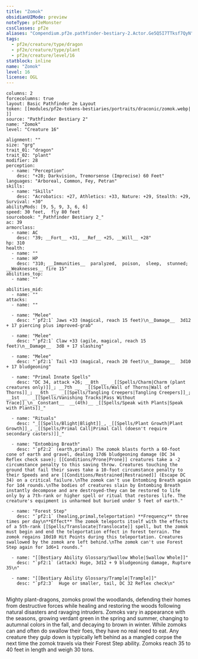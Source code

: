 ```yaml
---
title: "Zomok"
obsidianUIMode: preview
noteType: pf2eMonster
cssClasses: pf2e
aliases: "Compendium.pf2e.pathfinder-bestiary-2.Actor.Ge5Q5I7TTksf7QyN" 
tags:
  - pf2e/creature/type/dragon
  - pf2e/creature/type/plant
  - pf2e/creature/level/16
statblock: inline
name: "Zomok"
level: 16
license: OGL
---
```


```statblock
columns: 2
forcecolumns: true
layout: Basic Pathfinder 2e Layout
token: [[modules/pf2e-tokens-bestiaries/portraits/draconic/zomok.webp| ]]
source: "Pathfinder Bestiary 2"
name: "Zomok"
level: "Creature 16"

alignment: ""
size: "grg"
trait_01: "dragon"
trait_02: "plant"
modifier: 28
perception:
  - name: "Perception"
    desc: "+28; Darkvision, Tremorsense (Imprecise) 60 Feet"
languages: "Arboreal, Common, Fey, Petran"
skills:
  - name: "Skills"
    desc: "Acrobatics: +27, Athletics: +33, Nature: +29, Stealth: +29, Survival: +30"
abilityMods: [9, 5, 9, 3, 6, 6]
speed: 30 feet,  fly 80 feet
sourcebook: "_Pathfinder Bestiary 2_"
ac: 39
armorclass:
  - name: AC
    desc: "39; __Fort__ +31, __Ref__ +25, __Will__ +28"
hp: 310
health:
  - name: ""
  - name: HP
    desc: "310; __Immunities__  paralyzed,  poison,  sleep,  stunned; __Weaknesses__ fire 15"
abilities_top:
  - name: ""

abilities_mid:
  - name: ""
attacks:
  - name: ""

  - name: "Melee"
    desc: "`pf2:1` Jaws +33 (magical, reach 15 feet)\n__Damage__  3d12 + 17 piercing plus improved-grab"

  - name: "Melee"
    desc: "`pf2:1` Claw +33 (agile, magical, reach 15 feet)\n__Damage__  3d8 + 17 slashing"

  - name: "Melee"
    desc: "`pf2:1` Tail +33 (magical, reach 20 feet)\n__Damage__  3d10 + 17 bludgeoning"

  - name: "Primal Innate Spells"
    desc: "DC 34, attack +26; __8th __  _[[Spells/Charm|Charm (plant creatures only)]]_; __7th __  _[[Spells/Wall of Thorns|Wall of Thorns]]_; __6th __  _[[Spells/Tangling Creepers|Tangling Creepers]]_; __1st __  _[[Spells/Vanishing Tracks|Pass Without Trace]]_\n__Constant__  __(4th)__ _[[Spells/Speak with Plants|Speak with Plants]]_"

  - name: "Rituals"
    desc: "_[[Spells/Blight|Blight]]_, _[[Spells/Plant Growth|Plant Growth]]_, _[[Spells/Primal Call|Primal Call (doesn't require secondary casters)]]_"

  - name: "Entombing Breath"
    desc: "`pf2:2` (earth,primal) The zomok blasts forth a 60-foot cone of earth and gravel, dealing 17d6 bludgeoning damage (DC 34 Reflex check save); [[Conditions/Prone|Prone]] creatures take a -2 circumstance penalty to this saving throw. Creatures touching the ground that fail their saves take a 10-foot circumstance penalty to their Speeds and are [[Conditions/Restrained|Restrained]] (Escape DC 34) on a critical failure.\nThe zomok can't use Entombing Breath again for 1d4 rounds.\nThe bodies of creatures slain by Entombing Breath instantly decompose and are destroyed-they can be restored to life only by a 7th-rank or higher spell or ritual that restores life. The creature's equipment is unharmed but buried under 5 feet of earth."

  - name: "Forest Step"
    desc: "`pf2:1` (healing,primal,teleportation) **Frequency** three times per day\n**Effect** The zomok teleports itself with the effects of a 5th-rank [[Spells/Translocate|Translocate]] spell, but the zomok must begin and end the teleportation effect in forest terrain. The zomok regains 10d10 Hit Points during this teleportation. Creatures swallowed by the zomok are left behind.\nThe zomok can't use Forest Step again for 1d6+1 rounds."

  - name: "[[Bestiary Ability Glossary/Swallow Whole|Swallow Whole]]"
    desc: "`pf2:1` (attack) Huge, 3d12 + 9 bludgeoning damage, Rupture 35\n"

  - name: "[[Bestiary Ability Glossary/Trample|Trample]]"
    desc: "`pf2:3`  Huge or smaller, tail, DC 32 Reflex check\n"
 
```



Mighty plant-dragons, zomoks prowl the woodlands, defending their homes from destructive forces while healing and restoring the woods following natural disasters and ravaging intruders. Zomoks vary in appearance with the seasons, growing verdant green in the spring and summer, changing to autumnal colors in the fall, and decaying to brown in winter. While zomoks can and often do swallow their foes, they have no real need to eat. Any creature they gulp down is typically left behind as a mangled corpse the next time the zomok travels via their Forest Step ability. Zomoks reach 35 to 40 feet in length and weigh 30 tons.
